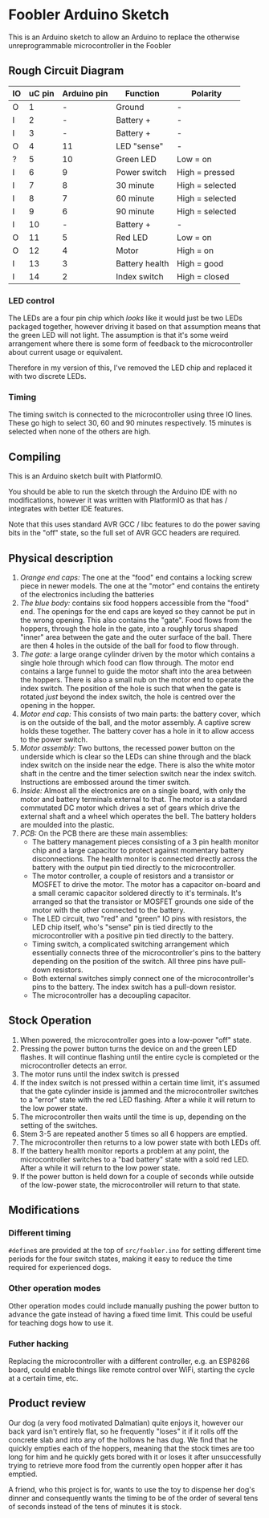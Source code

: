 # Foobler Arduino Sketch

This is an Arduino sketch to allow an Arduino to replace the otherwise unreprogrammable microcontroller in the Foobler

## Rough Circuit Diagram

|IO|uC pin|Arduino pin|Function      |Polarity       |
|--|------|-----------|--------------|---------------|
|O |1     |-          |Ground        |-              |
|I |2     |-          |Battery +     |-              |
|I |3     |-          |Battery +     |-              |
|O |4     |11         |LED "sense"   |-              |
|? |5     |10         |Green LED     |Low = on       |
|I |6     |9          |Power switch  |High = pressed |
|I |7     |8          |30 minute     |High = selected|
|I |8     |7          |60 minute     |High = selected|
|I |9     |6          |90 minute     |High = selected|
|I |10    |-          |Battery +     |-              |
|O |11    |5          |Red LED       |Low = on       |
|O |12    |4          |Motor         |High = on      |
|I |13    |3          |Battery health|High = good    |
|I |14    |2          |Index switch  |High = closed  |

### LED control

The LEDs are a four pin chip which _looks_ like it would just be two LEDs packaged together, however driving it based on that assumption means that the green LED will not light. The assumption is that it's some weird arrangement where there is some form of feedback to the microcontroller about current usage or equivalent.

Therefore in my version of this, I've removed the LED chip and replaced it with two discrete LEDs.

### Timing

The timing switch is connected to the microcontroller using three IO lines. These go high to select 30, 60 and 90 minutes respectively. 15 minutes is selected when none of the others are high.

## Compiling

This is an Arduino sketch built with PlatformIO.

You should be able to run the sketch through the Arduino IDE with no modifications, however it was written with PlatformIO as that has / integrates with better IDE features.

Note that this uses standard AVR GCC / libc features to do the power saving bits in the "off" state, so the full set of AVR GCC headers are required.

## Physical description

1. *Orange end caps:* The one at the "food" end contains a locking screw piece in newer models. The one at the "motor" end contains the entirety of the electronics including the batteries
2. *The blue body:* contains six food hoppers accessible from the "food" end. The openings for the end caps are keyed so they cannot be put in the wrong opening. This also contains the "gate". Food flows from the hoppers, through the hole in the gate, into a roughly torus shaped "inner" area between the gate and the outer surface of the ball. There are then 4 holes in the outside of the ball for food to flow through.
3. *The gate:* a large orange cylinder driven by the motor which contains a single hole through which food can flow through. The motor end contains a large funnel to guide the motor shaft into the area between the hoppers. There is also a small nub on the motor end to operate the index switch. The position of the hole is such that when the gate is rotated _just_ beyond the index switch, the hole is centred over the opening in the hopper.
4. *Motor end cap:* This consists of two main parts: the battery cover, which is on the outside of the ball, and the motor assembly. A captive screw holds these together. The battery cover has a hole in it to allow access to the power switch.
5. *Motor assembly:* Two buttons, the recessed power button on the underside which is clear so the LEDs can shine through and the black index switch on the inside near the edge. There is also the white motor shaft in the centre and the timer selection switch near the index switch. Instructions are embossed around the timer switch.
6. *Inside:* Almost all the electronics are on a single board, with only the motor and battery terminals external to that. The motor is a standard commutated DC motor which drives a set of gears which drive the external shaft and a wheel which operates the bell. The battery holders are moulded into the plastic.
7. *PCB:* On the PCB there are these main assemblies:
   * The battery management pieces consisting of a 3 pin health monitor chip and a large capacitor to protect against momentary battery disconnections. The health monitor is connected directly across the battery with the output pin tied directly to the microcontroller.
   * The motor controller, a couple of resistors and a transistor or MOSFET to drive the motor. The motor has a capacitor on-board and a small ceramic capacitor soldered directly to it's terminals. It's arranged so that the transistor or MOSFET grounds one side of the motor with the other connected to the battery.
   * The LED circuit, two "red" and "green" IO pins with resistors, the LED chip itself, who's "sense" pin is tied directly to the microcontroller with a positive pin tied directly to the battery.
   * Timing switch, a complicated switching arrangement which essentially connects three of the microcontroller's pins to the battery depending on the position of the switch. All three pins have pull-down resistors.
   * Both external switches simply connect one of the microcontroller's pins to the battery. The index switch has a pull-down resistor.
   * The microcontroller has a decoupling capacitor.

## Stock Operation

1. When powered, the microcontroller goes into a low-power "off" state.
2. Pressing the power button turns the device on and the green LED flashes. It will continue flashing until the entire cycle is completed or the microcontroller detects an error.
3. The motor runs until the index switch is pressed
4. If the index switch is not pressed within a certain time limit, it's assumed that the gate cylinder inside is jammed and the microcontroller switches to a "error" state with the red LED flashing. After a while it will return to the low power state.
5. The microcontroller then waits until the time is up, depending on the setting of the switches.
6. Stem 3-5 are repeated another 5 times so all 6 hoppers are emptied.
7. The microcontroller then returns to a low power state with both LEDs off.
8. If the battery health monitor reports a problem at any point, the microcontroller switches to a "bad battery" state with a sold red LED. After a while it will return to the low power state.
9. If the power button is held down for a couple of seconds while outside of the low-power state, the microcontroller will return to that state.

## Modifications

### Different timing
`#define`s are provided at the top of `src/foobler.ino` for setting different time periods for the four switch states, making it easy to reduce the time required for experienced dogs.

### Other operation modes
Other operation modes could include manually pushing the power button to advance the gate instead of having a fixed time limit. This could be useful for teaching dogs how to use it. 

### Futher hacking
Replacing the microcontroller with a different controller, e.g. an ESP8266 board, could enable things like remote control over WiFi, starting the cycle at a certain time, etc.

## Product review

Our dog (a very food motivated Dalmatian) quite enjoys it, however our back yard isn't entirely flat, so he frequently "loses" it if it rolls off the concrete slab and into any of the hollows he has dug. We find that he quickly empties each of the hoppers, meaning that the stock times are too long for him and he quickly gets bored with it or loses it after unsuccessfully trying to retrieve more food from the currently open hopper after it has emptied.

A friend, who this project is for, wants to use the toy to dispense her dog's dinner and consequently wants the timing to be of the order of several tens of seconds instead of the tens of minutes it is stock.
